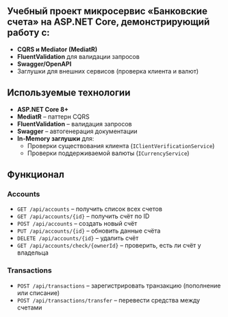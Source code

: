 ## Учебный проект микросервис «Банковские счета» на **ASP.NET Core**, демонстрирующий работу с:

- **CQRS и Mediator (MediatR)**
- **FluentValidation** для валидации запросов
- **Swagger/OpenAPI**
- Заглушки для внешних сервисов (проверка клиента и валют)

## Используемые технологии

- **ASP.NET Core 8+**
- **MediatR** – паттерн CQRS
- **FluentValidation** – валидация запросов
- **Swagger** – автогенерация документации
- **In-Memory заглушки** для:
  - Проверки существования клиента (`IClientVerificationService`)
  - Проверки поддерживаемой валюты (`ICurrencyService`)

## Функционал
### Accounts
- `GET /api/accounts` – получить список всех счетов
- `GET /api/accounts/{id}` – получить счёт по ID
- `POST /api/accounts` – создать новый счёт
- `PUT /api/accounts/{id}` – обновить данные счёта
- `DELETE /api/accounts/{id}` – удалить счёт
- `GET /api/accounts/check/{ownerId}` – проверить, есть ли счёт у владельца

### Transactions
- `POST /api/transactions` – зарегистрировать транзакцию (пополнение или списание)
- `POST /api/transactions/transfer` – перевести средства между счетами
